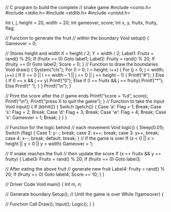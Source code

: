 // C program to build the complete 
// snake game 
#include <conio.h> 
#include <stdio.h> 
#include <stdlib.h> 
#include <unistd.h> 
 
Int I, j, height = 20, width = 20; 
Int gameover, score; 
Int x, y, fruitx, fruity, flag; 
 
// Function to generate the fruit 
// within the boundary 
Void setup() 
{
Gameover = 0; 
 
 // Stores height and width 
 X = height / 2; 
 Y = width / 2; 
Label1: 
 Fruitx = rand() % 20; 
 If (fruitx == 0) 
 Goto label1; 
Label2: 
 Fruity = rand() % 20; 
 If (fruity == 0) 
 Goto label2; 
 Score = 0;
}
// Function to draw the boundaries 
Void draw() 
{ 
 System(“cls”); 
 For (I = 0; I < height; i++) { 
 For (j = 0; j < width; j++) { 
 If (I == 0 || I == width – 1 
 || j == 0 
 || j == height – 1) { 
 Printf(“#”); 
 } 
 Else { 
 If (I == x && j == y) 
 Printf(“0”); 
 Else if (I == fruitx
&& j == fruity) 
 Printf(“*”); 
 Else
 Printf(“ “); 
 } 
 } 
 Printf(“\n”); 
 } 
 
 // Print the score after the 
 // game ends 
 Printf(“score = %d”, score); 
 Printf(“\n”); 
 Printf(“press X to quit the game”); 
}
// Function to take the input 
Void input() 
{ 
 If (kbhit()) { 
 Switch (getch()) { 
 Case ‘a’: 
 Flag = 1; 
 Break; 
 Case ‘s’: 
 Flag = 2; 
 Break; 
 Case ‘d’: 
 Flag = 3; 
 Break; 
 Case ‘w’:
Flag = 4; 
 Break; 
 Case ‘x’: 
 Gameover = 1; 
 Break; 
 } 
 } 
} 
 
// Function for the logic behind 
// each movement 
Void logic() 
{ 
 Sleep(0.01); 
 Switch (flag) { 
 Case 1:
y--; 
 break; 
 case 2: 
 x++; 
 break; 
 case 3: 
 y++; 
 break; 
 case 4: 
 x--; 
 break; 
 default: 
 break; 
 }
// If the game is over 
 If (x < 0 || x > height 
 || y < 0 || y > width) 
 Gameover = 1; 
 
 // If snake reaches the fruit 
 // then update the score 
 If (x == fruitx && y == fruity) { 
 Label3: 
 Fruitx = rand() % 20; 
 If (fruitx == 0) 
 Goto label3; 
 
 // After eating the above fruit
// generate new fruit 
 Label4: 
 Fruity = rand() % 20; 
 If (fruity == 0) 
 Goto label4; 
 Score += 10; 
 } 
} 
 
// Driver Code 
Void main() 
{ 
 Int m, n; 
 
 // Generate boundary 
 Setup();
// Until the game is over 
 While (!gameover) { 
 
 // Function Call 
 Draw(); 
 Input(); 
 Logic(); 
 } 
}
